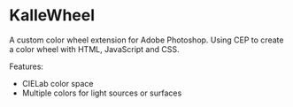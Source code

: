# KalleWheel
A custom color wheel extension for Adobe Photoshop.
Using CEP to create a color wheel with HTML, JavaScript and CSS.

Features:
<ul>
  <li>CIELab color space</li>
  <li>Multiple colors for light sources or surfaces</li>
</ul>
